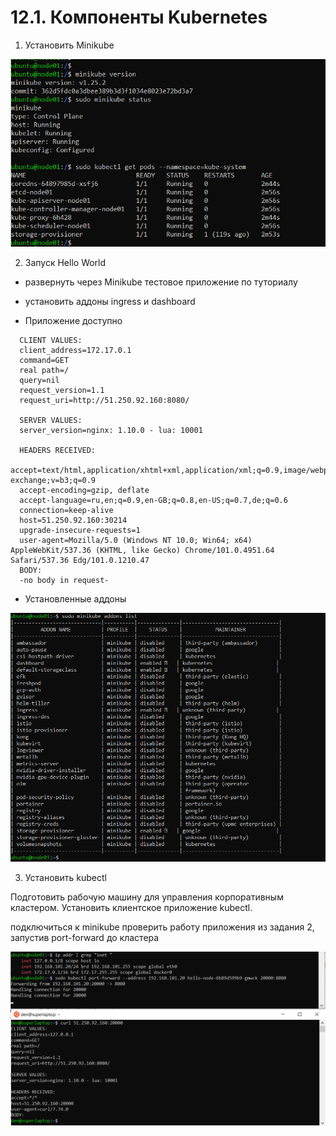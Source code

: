 # 12.1. Компоненты Kubernetes


1) Установить Minikube

![Minikube](images/12.1.PNG)


2) Запуск Hello World

- развернуть через Minikube тестовое приложение по туториалу
- установить аддоны ingress и dashboard


- Приложение доступно
```
  CLIENT VALUES:
  client_address=172.17.0.1
  command=GET
  real path=/
  query=nil
  request_version=1.1
  request_uri=http://51.250.92.160:8080/

  SERVER VALUES:
  server_version=nginx: 1.10.0 - lua: 10001

  HEADERS RECEIVED:
  accept=text/html,application/xhtml+xml,application/xml;q=0.9,image/webp,image/apng,*/*;q=0.8,application/signed-exchange;v=b3;q=0.9
  accept-encoding=gzip, deflate
  accept-language=ru,en;q=0.9,en-GB;q=0.8,en-US;q=0.7,de;q=0.6
  connection=keep-alive
  host=51.250.92.160:30214
  upgrade-insecure-requests=1
  user-agent=Mozilla/5.0 (Windows NT 10.0; Win64; x64) AppleWebKit/537.36 (KHTML, like Gecko) Chrome/101.0.4951.64 Safari/537.36 Edg/101.0.1210.47
  BODY:
  -no body in request-
```

- Установленные аддоны

![Аддоны](images/12.2.PNG)

3) Установить kubectl


Подготовить рабочую машину для управления корпоративным кластером. Установить клиентское приложение kubectl.

подключиться к minikube
проверить работу приложения из задания 2, запустив port-forward до кластера


![PORT-FORWARDING](images/12.3.PNG)
